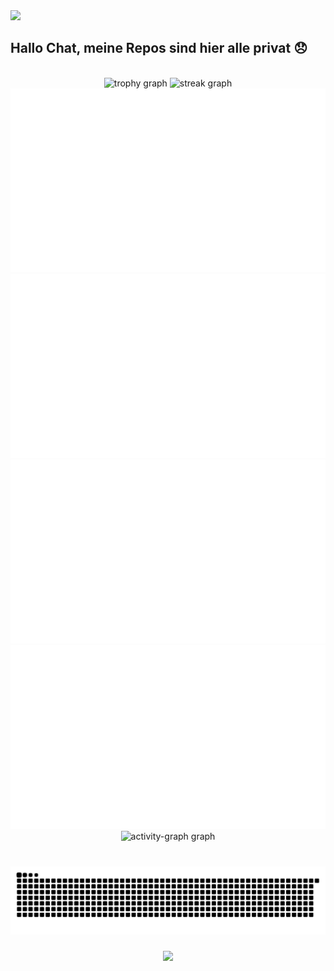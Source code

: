 
<div>
  <img style="100%" src="https://capsule-render.vercel.app/api?type=waving&height=100&section=header&reversal=false&fontSize=70&fontColor=FFFFFF&fontAlign=50&fontAlignY=50&stroke=-&descSize=20&descAlign=50&descAlignY=50&textBg=false&theme=onedark"  />
</div>

<h2 align="left">Hallo Chat, meine Repos sind hier alle privat 😞</h2>

<br clear="both">

<div align="center">
  <img src="https://github-profile-trophy.vercel.app?username=Aphelion-z&theme=dark_lover&column=-1&row=1&margin-w=8&margin-h=8&no-bg=false&no-frame=false&order=4" height="150" alt="trophy graph"  />
  <img src="https://github-readme-streak-stats-eight.vercel.app?user=Aphelion-z&locale=en&mode=weekly&theme=aura&hide_border=false&border_radius=5&order=3" height="150" alt="streak graph"  />

  <br clear="both">

  <img src="https://raw.githubusercontent.com/Aphelion-z/Aphelion-z/main/generated/overview.svg#gh-dark-mode-only" alt="GitHub Stats Overview"  />
  <img src="https://raw.githubusercontent.com/Aphelion-z/Aphelion-z/main/generated/overview.svg#gh-light-mode-only" alt="GitHub Stats Overview"  />
  <img src="https://raw.githubusercontent.com/Aphelion-z/Aphelion-z/main/generated/languages.svg#gh-dark-mode-only" alt="Most Used Languages"  />
  <img src="https://raw.githubusercontent.com/Aphelion-z/Aphelion-z/main/generated/languages.svg#gh-light-mode-only" alt="Most Used Languages"  />

  <br clear="both">

  <img src="https://github-readme-activity-graph.vercel.app/graph?username=Aphelion-z&radius=16&theme=modern-lilac&area=true&order=5&hide_title=false&hide_border=false" height="300" alt="activity-graph graph"  />
</div>

###

<br clear="both">

<picture>
  <source media="(prefers-color-scheme: dark)" srcset="https://raw.githubusercontent.com/Aphelion-z/Aphelion-z/output/snake-dark.svg" />
  <source media="(prefers-color-scheme: light)" srcset="https://raw.githubusercontent.com/Aphelion-z/Aphelion-z/output/snake.svg" />
  <img alt="Snake animation" src="https://raw.githubusercontent.com/Aphelion-z/Aphelion-z/output/snake.svg" />
</picture>

###

<div align="center">
  <img src="https://count.getloli.com/@:Aphelion-z?theme=capoo-2&padding=5&offset=0&scale=1&align=center&pixelated=0&darkmode=auto"  />
</div>

###
